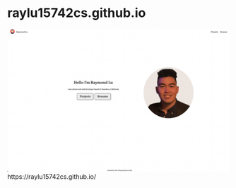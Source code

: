 # raylu15742cs.github.io
<img src="/portfolio/src/Component/img/PorfolioSS.png" alt="Alt text" title="Optional title">
https://raylu15742cs.github.io/
